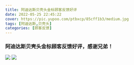 ```yaml
---
title: 阿迪达斯贝壳头金标顾客反馈好评
date: 2022-05-25 22:45:22
cover: https://pic.yupoo.com/ptbxcp/85cff1b3/medium.jpg
tags: [阿迪达斯,贝壳头]
categories: [顾客反馈]
---
```


###  阿迪达斯贝壳头金标顾客反馈好评，感谢兄弟！
![](https://pic.yupoo.com/ptbxcp/bbe58b1f/b87fdf31.jpg)
![](https://pic.yupoo.com/ptbxcp/85cff1b3/08913861.jpg)
